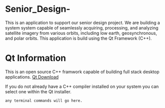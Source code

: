 # Senior_Design-
This is an application to support our senior design project. We are building a system system capable of seamlessly acquiring, processing, and analyzing satellite imagery from various orbits, including low earth, geosynchronous, and polar orbits. This application is build using the Qt Framework (C++). 

# Qt Information
This is an open source C++ framwork capable of building full stack desktop applications. 
[Qt Download](https://www.qt.io/download-open-source) 

If you do not already have a C++ compiler installed on your system you can select one within the Qt installer. 

```sh
any terminal commands will go here. 

```
